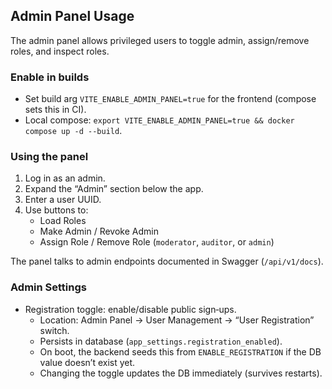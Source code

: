 ## Admin Panel Usage

The admin panel allows privileged users to toggle admin, assign/remove roles, and inspect roles.

### Enable in builds
- Set build arg `VITE_ENABLE_ADMIN_PANEL=true` for the frontend (compose sets this in CI).
- Local compose: `export VITE_ENABLE_ADMIN_PANEL=true && docker compose up -d --build`.

### Using the panel
1. Log in as an admin.
2. Expand the “Admin” section below the app.
3. Enter a user UUID.
4. Use buttons to:
   - Load Roles
   - Make Admin / Revoke Admin
   - Assign Role / Remove Role (`moderator`, `auditor`, or `admin`)

The panel talks to admin endpoints documented in Swagger (`/api/v1/docs`).

### Admin Settings

- Registration toggle: enable/disable public sign‑ups.
  - Location: Admin Panel → User Management → “User Registration” switch.
  - Persists in database (`app_settings.registration_enabled`).
  - On boot, the backend seeds this from `ENABLE_REGISTRATION` if the DB value doesn’t exist yet.
  - Changing the toggle updates the DB immediately (survives restarts).


